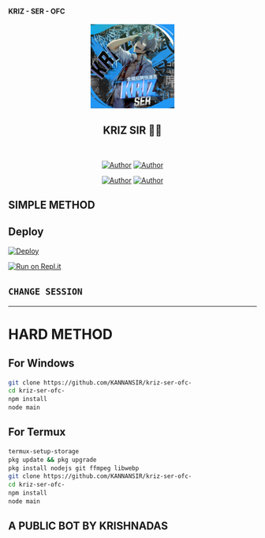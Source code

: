 #### KRIZ - SER - OFC 



<div align="center">
<img src="ds.jpg" alt="KRIZ" width="170" />

## KRIZ SIR 🌝💝

</div>

<p align="center">
<a href="##"><img title="" src="KRIZ-BOT-V1?label=Language&message=English&color=blue"></a>
</p>
<p align="center">
 <a href="https://github.com/KRIZsir"><img title="Author" src="https://img.shields.io/badge/Author-KRIZ-blue.svg?style=for-the-badge&logo=github" /></a>  <a href="https://Wa.me/+919633687665?text=Hello%20KRIZ%20Bro🌝...fen%20boi%20aan😌💝"><img title="Author" src="https://img.shields.io/badge/Owner-KRIZ-blue.svg?style=for-the-badge&logo=whatsapp" /></a>
<p align="center">
<a href=""><img title="Author" src="https://img.shields.io/badge/Watsapp-Group-blue.svg?style=for-the-badge&logo=whatsapp"https://chat.whatsapp.com/IwOZg4VGdJq4lTH12aPOzc"/></a> <a href=""><img title="Author" src="https://img.shields.io/badge/INSTAGRAM-kannanbro_f_f-blue.svg?style=for-the-badge&logo=Instagram" /></a>
</p>


## SIMPLE METHOD 
## Deploy
[![Deploy](https://www.herokucdn.com/deploy/button.svg)](https://heroku.com/deploy?template=https://github.com/KANNANSIR/BOSCO/)

[![Run on Repl.it](https://repl.it/badge/github/quiec/whatsAlfa)](https://replit.com/@KANNANSIR/KRIZ-SIR-Qr-code?v=1)



## `CHANGE SESSION`



---




# HARD METHOD
## For Windows
```bash
git clone https://github.com/KANNANSIR/kriz-ser-ofc-
cd kriz-ser-ofc-
npm install
node main
```
## For Termux
```bash
termux-setup-storage
pkg update && pkg upgrade
pkg install nodejs git ffmpeg libwebp 
git clone https://github.com/KANNANSIR/kriz-ser-ofc-
cd kriz-ser-ofc-
npm install
node main
```
## A PUBLIC BOT BY KRISHNADAS
